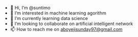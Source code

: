 - 👋 Hi, I’m @suntimo
- 👀 I’m interested in machine learning agorithm
- 🌱 I’m currently learning data science
- 💞️ I’m looking to collaborate on artificial intelligent network
- 📫 How to reach me on aboyejisunday97@gmail.com

<!---
suntimo/suntimo is a ✨ special ✨ repository because its `README.md` (this file) appears on your GitHub profile.
You can click the Preview link to take a look at your changes.
--->
